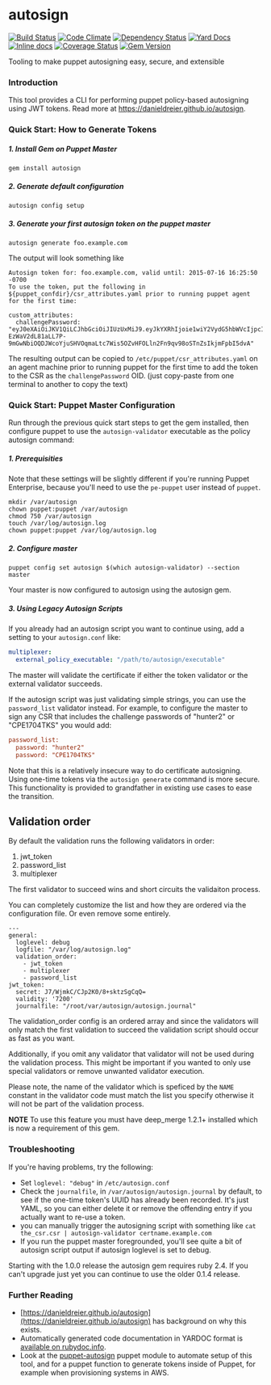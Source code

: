 # autosign
[![Build Status](https://travis-ci.org/danieldreier/autosign.svg?branch=master)](https://travis-ci.org/danieldreier/autosign) [![Code Climate](https://codeclimate.com/github/danieldreier/autosign/badges/gpa.svg)](https://codeclimate.com/github/danieldreier/autosign) [![Dependency Status](https://gemnasium.com/danieldreier/autosign.svg)](https://gemnasium.com/danieldreier/autosign) [![Yard Docs](http://img.shields.io/badge/yard-docs-blue.svg)](http://rubydoc.info/github/danieldreier/autosign) [![Inline docs](http://inch-ci.org/github/danieldreier/autosign.png)](http://inch-ci.org/github/danieldreier/autosign) [![Coverage Status](https://coveralls.io/repos/danieldreier/autosign/badge.svg?branch=master&service=github)](https://coveralls.io/github/danieldreier/autosign?branch=master) [![Gem Version](https://badge.fury.io/rb/autosign.svg)](http://badge.fury.io/rb/autosign)

Tooling to make puppet autosigning easy, secure, and extensible

### Introduction

This tool provides a CLI for performing puppet policy-based autosigning using JWT tokens. Read more at https://danieldreier.github.io/autosign.

### Quick Start: How to Generate Tokens

##### 1. Install Gem on Puppet Master
```shell
gem install autosign
```

##### 2. Generate default configuration

```shell
autosign config setup
```

##### 3. Generate your first autosign token on the puppet master
```shell
autosign generate foo.example.com
```

The output will look something like
```
Autosign token for: foo.example.com, valid until: 2015-07-16 16:25:50 -0700
To use the token, put the following in ${puppet_confdir}/csr_attributes.yaml prior to running puppet agent for the first time:

custom_attributes:
  challengePassword: "eyJ0eXAiOiJKV1QiLCJhbGciOiJIUzUxMiJ9.eyJkYXRhIjoie1wiY2VydG5hbWVcIjpcImZvby5leGFtcGxlLmNvbVwiLFwicmVxdWVzdGVyXCI6XCJEYW5pZWxzLU1hY0Jvb2stUHJvLTIubG9jYWxcIixcInJldXNhYmxlXCI6ZmFsc2UsXCJ2YWxpZGZvclwiOjcyMDAsXCJ1dWlkXCI6XCJkM2YyNzI0OC1jZDFmLTRhZmItYjI0MC02ZjBjMDU4NWJiZDNcIn0iLCJleHAiOiIxNDM3MDg5MTUwIn0.lC-EzWaV2dL81aLL7P-9mGwNbiOQDJWcoYjuSHVOqmaLtc7Wis5OZvHFOLln2Fn9qv98oSTnZsIkjmFpbI5dvA"
  ```

The resulting output can be copied to `/etc/puppet/csr_attributes.yaml` on an agent machine prior to running puppet for the first time to add the token to the CSR as the `challengePassword` OID. (just copy-paste from one terminal to another to copy the text)

### Quick Start: Puppet Master Configuration

Run through the previous quick start steps to get the gem installed, then configure puppet to use the `autosign-validator` executable as the policy autosign command:

##### 1. Prerequisities
Note that these settings will be slightly different if you're running Puppet Enterprise, because you'll need to use the `pe-puppet` user instead of `puppet`.

```shell
mkdir /var/autosign
chown puppet:puppet /var/autosign
chmod 750 /var/autosign
touch /var/log/autosign.log
chown puppet:puppet /var/log/autosign.log
```


##### 2. Configure master
```shell
puppet config set autosign $(which autosign-validator) --section master
```

Your master is now configured to autosign using the autosign gem. 


##### 3. Using Legacy Autosign Scripts

If you already had an autosign script you want to continue using, add a setting to your `autosign.conf` like:

```yaml
multiplexer:
  external_policy_executable: "/path/to/autosign/executable"
```

The master will validate the certificate if either the token validator or the external validator succeeds.

If the autosign script was just validating simple strings, you can use the `password_list` validator instead. For example, to configure the master to sign any CSR that includes the challenge passwords of "hunter2" or "CPE1704TKS" you would add:

```ini
password_list:
  password: "hunter2"
  password: "CPE1704TKS"
```

Note that this is a relatively insecure way to do certificate autosigning. Using one-time tokens via the `autosign generate` command is more secure. This functionality is provided to grandfather in existing use cases to ease the transition.

## Validation order
By default the validation runs the following validators in order: 

1. jwt_token
2. password_list
3. multiplexer

The first validator to succeed wins and short circuits the validaiton process.

You can completely customize the list and how they are ordered via the configuration file.  Or even remove some entirely.

```
---
general:
  loglevel: debug
  logfile: "/var/log/autosign.log"
  validation_order: 
    - jwt_token
    - multiplexer
    - password_list
jwt_token:
  secret: J7/WjmkC/CJp2K0/8+sktzSgCqQ=
  validity: '7200'
  journalfile: "/root/var/autosign/autosign.journal"
```

The validation_order config is an ordered array and since the validators will only match the first validation
to succeed the validation script should occur as fast as you want.  

Additionally, if you omit any validator that validator will not be used during the validation process.  This might 
be important if you wanted to only use special validators or remove unwanted validator execution.

Please note, the name of the validator which is speficed by the `NAME` constant in the validator code must match
the list you specify otherwise it will not be part of the validation process.

**NOTE** To use this feature you must have deep_merge 1.2.1+ installed which is now a requirement of this gem.

### Troubleshooting
If you're having problems, try the following:

- Set `loglevel: "debug"` in `/etc/autosign.conf`
- Check the `journalfile`, in `/var/autosign/autosign.journal` by default, to see if the one-time token's UUID has already been recorded. It's just YAML, so you can either delete it or remove the offending entry if you actually want to re-use a token.
- you can manually trigger the autosigning script with something like `cat the_csr.csr | autosign-validator certname.example.com`
- If you run the puppet master foregrounded, you'll see quite a bit of autosign script output if autosign loglevel is set to debug.

Starting with the 1.0.0 release the autosign gem requires ruby 2.4.  If you can't upgrade just yet you can continue to use the older 0.1.4 release.

### Further Reading

- [https://danieldreier.github.io/autosign](https://danieldreier.github.io/autosign) has background on why this exists.
- Automatically generated code documentation in YARDOC format is [available on rubydoc.info](http://rubydoc.info/github/danieldreier/autosign).
- Look at the [puppet-autosign](https://travis-ci.org/danieldreier/puppet-autosign) puppet module to automate setup of this tool, and for a puppet function to generate tokens inside of Puppet, for example when provisioning systems in AWS.
